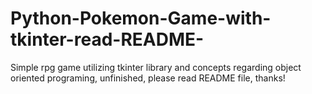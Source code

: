 # Python-Pokemon-Game-with-tkinter-read-README-
Simple rpg game utilizing tkinter library and concepts regarding object oriented programing, unfinished, please read README file, thanks!
